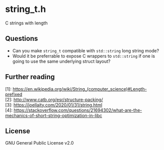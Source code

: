 # string_t.h
C strings with length

## Questions
* Can you make `string_t` compatible with `std::string` long string mode?
* Would it be preferrable to expose C wrappers to `std::string` if one is going
to use the same underlying struct layout?

## Further reading
\[1]: https://en.wikipedia.org/wiki/String_(computer_science)#Length-prefixed  
\[2]: http://www.catb.org/esr/structure-packing/  
\[3]: https://joellaity.com/2020/01/31/string.html  
\[4]: https://stackoverflow.com/questions/21694302/what-are-the-mechanics-of-short-string-optimization-in-libc

## License
GNU General Public License v2.0
